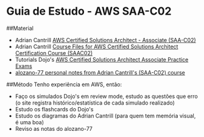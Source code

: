 # Guia de Estudo - AWS SAA-C02

##Material
- Adrian Cantrill [AWS Certified Solutions Architect - Associate (SAA-C02)](https://learn.cantrill.io/p/aws-certified-solutions-architect-associate-saa-c02 "AWS Certified Solutions Architect - Associate (SAA-C02)")
- Adrian Cantrill [Course Files for AWS Certified Solutions Architect Certification Course (SAAC02)](https://github.com/acantril/aws-sa-associate-saac02 "Course Files for AWS Certified Solutions Architect Certification Course (SAAC02)")
- Tutorials Dojo's [AWS Certified Solutions Architect Associate Practice Exams](https://portal.tutorialsdojo.com/courses/aws-certified-solutions-architect-associate-practice-exams/ "AWS Certified Solutions Architect Associate Practice Exams")
- [alozano-77 personal notes from Adrian Cantrill's (SAA-C02) course](https://github.com/alozano-77/AWS-SAA-C02-Course "alozano-77 personal notes from Adrian Cantrill's (SAA-C02) course")

##Método
Tenho experiência em AWS, então:
- Faço os simulados Dojo's em review mode, estudo as questões que erro (o site registra histórico/estatística de cada simulado realizado)
- Estudo os flashcards do Dojo's
- Estudo os diagramas do Adrian Cantrill (para quem tem memória visual, é uma boa)
- Reviso as notas do alozano-77
